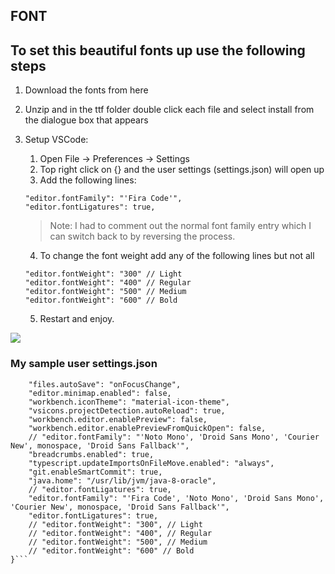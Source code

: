 ## FONT
## To set this beautiful fonts up use the following steps

1. Download the fonts from here

2. Unzip and in the ttf folder double click each file and select install from the dialogue box that appears

3. Setup VSCode:

   1. Open File -> Preferences -> Settings
   2. Top right click on {} and the user settings (settings.json) will open up
   3. Add the following lines:

   ```
   "editor.fontFamily": "'Fira Code'",
   "editor.fontLigatures": true,
   ```

   > Note: I had to comment out the normal font family entry which I can switch back to by reversing the process.

   4. To change the font weight add any of the following lines but not all

   ```
   "editor.fontWeight": "300" // Light
   "editor.fontWeight": "400" // Regular
   "editor.fontWeight": "500" // Medium
   "editor.fontWeight": "600" // Bold
   ```

   5. Restart and enjoy.

![](https://raw.githubusercontent.com/trkhanh/kaomachine/master/assets/71eSL.png)

### My sample user settings.json

````{
    "files.autoSave": "onFocusChange",
    "editor.minimap.enabled": false,
    "workbench.iconTheme": "material-icon-theme",
    "vsicons.projectDetection.autoReload": true,
    "workbench.editor.enablePreview": false,
    "workbench.editor.enablePreviewFromQuickOpen": false,
    // "editor.fontFamily": "'Noto Mono', 'Droid Sans Mono', 'Courier New', monospace, 'Droid Sans Fallback'",
    "breadcrumbs.enabled": true,
    "typescript.updateImportsOnFileMove.enabled": "always",
    "git.enableSmartCommit": true,
    "java.home": "/usr/lib/jvm/java-8-oracle",
    // "editor.fontLigatures": true,
    "editor.fontFamily": "'Fira Code', 'Noto Mono', 'Droid Sans Mono', 'Courier New', monospace, 'Droid Sans Fallback'",
    "editor.fontLigatures": true,
    // "editor.fontWeight": "300", // Light
    // "editor.fontWeight": "400", // Regular
    // "editor.fontWeight": "500", // Medium
    // "editor.fontWeight": "600" // Bold
}```
````
